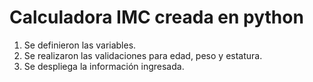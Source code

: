 # Calculadora IMC creada en python
1. Se definieron las variables.
2. Se realizaron las validaciones para edad, peso y estatura.
3. Se despliega la información ingresada.
